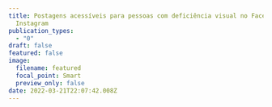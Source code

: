 ```yaml
---
title: Postagens acessíveis para pessoas com deficiência visual no Facebook e no
  Instagram
publication_types:
  - "0"
draft: false
featured: false
image:
  filename: featured
  focal_point: Smart
  preview_only: false
date: 2022-03-21T22:07:42.008Z
---
```

